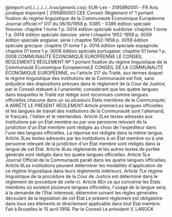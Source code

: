 @import url(./../../../../css/generic.css); 
EUR-Lex - 31958R0001 - FR
Avis juridique important
|
31958R0001
CEE Conseil: R&egrave;glement n&deg; 1 portant fixation du r&eacute;gime linguistique de la Communaut&eacute; &Eacute;conomique Europ&eacute;enne 
Journal officiel n&deg; 017 du 06/10/1958 p. 0385 - 0386 &eacute;dition sp&eacute;ciale finnoise: chapitre 1 tome 1 p. 0014 &eacute;dition sp&eacute;ciale su&eacute;doise: chapitre 1 tome 1 p. 0014 &eacute;dition sp&eacute;ciale danoise: s&eacute;rie I chapitre 1952-1958 p. 0059 &eacute;dition sp&eacute;ciale anglaise: s&eacute;rie I chapitre 1952-1958 p. 0059 &eacute;dition sp&eacute;ciale grecque: chapitre 01 tome 1 p. 0014 &eacute;dition sp&eacute;ciale espagnole: chapitre 01 tome 1 p. 0008 &eacute;dition sp&eacute;ciale portugaise: chapitre 01 tome 1 p. 0008 
COMMUNAUTÉ ÉCONOMIQUE EUROPÉENNE LE CONSEIL RÈGLEMENTS RÈGLEMENT Nº 1 portant fixation du régime linguistique de la Communauté Économique EuropéenneLE CONSEIL DE LA COMMUNAUTÉ ÉCONOMIQUE EUROPÉENNE, vu l&#039;article 217 du Traité, aux termes duquel le régime linguistique des institutions de la Communauté est fixé, sans préjudice des dispositions prévues dans le règlement de la Cour de Justice, par le Conseil statuant à l&#039;unanimité; considérant que les quatre langues dans lesquelles le Traité est rédigé sont reconnues comme langues officielles chacune dans un ou plusieurs États membres de la Communauté; A ARRÊTÉ LE PRÉSENT RÈGLEMENT:Article premierLes langues officielles et les langues de travail des institutions de la Communauté sont l&#039;allemand, le français, l&#039;italien et le néerlandais. Article 2Les textes adressés aux institutions par un État membre ou par une personne relevant de la juridiction d&#039;un État membre sont rédigés au choix de l&#039;expéditeur dans l&#039;une des langues officielles. La réponse est rédigée dans la même langue. Article 3Les textes adressés par les institutions à un État membre ou à une personne relevant de la juridiction d&#039;un État membre sont rédigés dans la langue de cet État. Article 4Les règlements et les autres textes de portée générale sont rédigés dans les quatre langues officielles. Article 5Le Journal Officiel de la Communauté paraît dans les quatre langues officielles. Article 6Les institutions peuvent déterminer les modalités d&#039;application de ce régime linguistique dans leurs règlements intérieurs. Article 7Le régime linguistique de la procédure de la Cour de Justice est déterminé dans le règlement de procédure de celle-ci. Article 8En ce qui concerne les États membres où existent plusieurs langues officielles, l&#039;usage de la langue sera, à la demande de l&#039;État intéressé, déterminé suivant les règles générales découlant de la législation de cet État.Le présent règlement est obligatoire dans tous ses éléments et directement applicable dans tout État membre. Fait à Bruxelles le 15 avril 1958. Par le Conseil Le président V. LAROCK